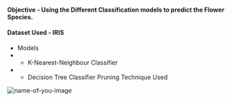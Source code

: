 #### Objective - Using the Different Classification models to predict the Flower Species.
#### Dataset Used - IRIS
- Models 
- - K-Nearest-Neighbour Classifier
- - Decision Tree Classifier
Pruning Technique Used

![name-of-you-image](https://hellor.netlify.app/slides/iris_flower_dataset.png)
